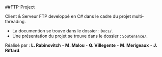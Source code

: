 ##FTP-Project


Client & Serveur FTP developpé en C# dans le cadre du projet multi-threading.

* La documention se trouve dans le dossier : `Docs/`.
* Une présentation du projet se trouve dans le dossier : `Soutenance/`.

Réalisé par : **L. Rabinovitch** - **M. Malou** - **Q. Villegente** - **M. Merigeaux** - **J. Riffard**.

